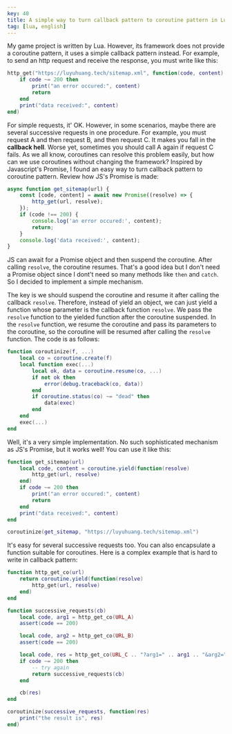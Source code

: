 ```yaml
---
key: 40
title: A simple way to turn callback pattern to coroutine pattern in Lua
tag: [lua, english]
---
```

My game project is written by Lua. However, its framework does not provide a coroutine pattern, it uses a simple callback pattern instead. For example, to send an http request and receive the response, you must write like this:

```lua
http_get("https://luyuhuang.tech/sitemap.xml", function(code, content)
    if code ~= 200 then
        print("an error occured:", content)
        return
    end
    print("data received:", content)
end)
```

For simple requests, it' OK. However, in some scenarios, maybe there are several successive requests in one procedure. For example, you must request A and then request B, and then request C. It makes you fall in the **callback hell**. Worse yet, sometimes you should call A again if request C fails. As we all know, coroutines can resolve this problem easily, but how can we use coroutines without changing the framework? Inspired by Javascript's Promise, I found an easy way to turn callback pattern to coroutine pattern. Review how JS's Promise is made:

```js
async function get_sitemap(url) {
    const [code, content] = await new Promise((resolve) => {
        http_get(url, resolve);
    });
    if (code !== 200) {
        console.log('an error occured:', content);
        return;
    }
    console.log('data received:', content);
}
```

JS can await for a Promise object and then suspend the coroutine. After calling `resolve`, the coroutine resumes. That's a good idea but I don't need a Promise object since I dont't need so many methods like `then` and `catch`. So I decided to implement a simple mechanism.

The key is we should suspend the coroutine and resume it after calling the callback `resolve`. Therefore, instead of yield an object, we can just yield a function whose parameter is the callback function `resolve`. We pass the `resolve` function to the yielded function after the coroutine suspended. In the `resolve` function, we resume the coroutine and pass its parameters to the coroutine, so the coroutine will be resumed after calling the `resolve` function. The code is as follows:

```lua
function coroutinize(f, ...)
    local co = coroutine.create(f)
    local function exec(...)
        local ok, data = coroutine.resume(co, ...)
        if not ok then
            error(debug.traceback(co, data))
        end
        if coroutine.status(co) ~= "dead" then
            data(exec)
        end
    end
    exec(...)
end
```

Well, it's a very simple implementation. No such sophisticated mechanism as JS's Promise, but it works well! You can use it like this:

```lua
function get_sitemap(url)
    local code, content = coroutine.yield(function(resolve)
        http_get(url, resolve)
    end)
    if code ~= 200 then
        print("an error occured:", content)
        return
    end
    print("data received:", content)
end

coroutinize(get_sitemap, "https://luyuhuang.tech/sitemap.xml")
```

It's easy for several successive requests too. You can also encapsulate a function suitable for coroutines. Here is a complex example that is hard to write in callback pattern:

```lua
function http_get_co(url)
    return coroutine.yield(function(resolve)
        http_get(url, resolve)
    end)
end

function successive_requests(cb)
    local code, arg1 = http_get_co(URL_A)
    assert(code == 200)

    local code, arg2 = http_get_co(URL_B)
    assert(code == 200)

    local code, res = http_get_co(URL_C .. "?arg1=" .. arg1 .. "&arg2=" .. arg2)
    if code ~= 200 then
        -- try again
        return successive_requests(cb)
    end

    cb(res)
end

coroutinize(successive_requests, function(res)
    print("the result is", res)
end)
```

